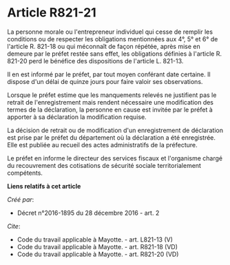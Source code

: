 # Article R821-21

La personne morale ou l'entrepreneur individuel qui cesse de remplir les conditions ou de respecter les obligations
mentionnées aux 4°, 5° et 6° de l'article R. 821-18 ou qui méconnaît de façon répétée, après mise en demeure par le préfet
restée sans effet, les obligations définies à l'article R. 821-20 perd le bénéfice des dispositions de l'article L. 821-13. 

Il en est informé par le préfet, par tout moyen conférant date certaine. Il dispose d'un délai de quinze jours pour faire
valoir ses observations. 

Lorsque le préfet estime que les manquements relevés ne justifient pas le retrait de l'enregistrement mais rendent nécessaire
une modification des termes de la déclaration, la personne en cause est invitée par le préfet à apporter à sa déclaration la
modification requise. 

La décision de retrait ou de modification d'un enregistrement de déclaration est prise par le préfet du département où la
déclaration a été enregistrée. Elle est publiée au recueil des actes administratifs de la préfecture. 

Le préfet en informe le directeur des services fiscaux et l'organisme chargé du recouvrement des cotisations de sécurité
sociale territorialement compétents.

**Liens relatifs à cet article**

_Créé par_:

  - Décret n°2016-1895 du 28 décembre 2016 - art. 2

_Cite_:

  - Code du travail applicable à Mayotte. - art. L821-13 (V)
  - Code du travail applicable à Mayotte. - art. R821-18 (VD)
  - Code du travail applicable à Mayotte. - art. R821-20 (VD)
